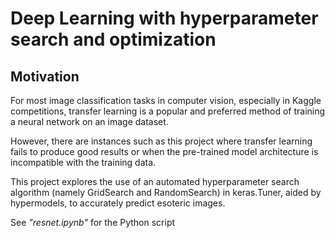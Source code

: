 # Deep Learning with hyperparameter search and optimization

## Motivation
For most image classification tasks in computer vision, especially in Kaggle competitions, transfer learning is a popular and preferred method of training a neural network on an image dataset.  

However, there are instances such as this project where transfer learning fails to produce good results or when the pre-trained model architecture is incompatible with the training data.

This project explores the use of an automated hyperparameter search algorithm (namely GridSearch and RandomSearch) in keras.Tuner, aided by hypermodels, to accurately predict esoteric images. 

See *"resnet.ipynb"* for the Python script
